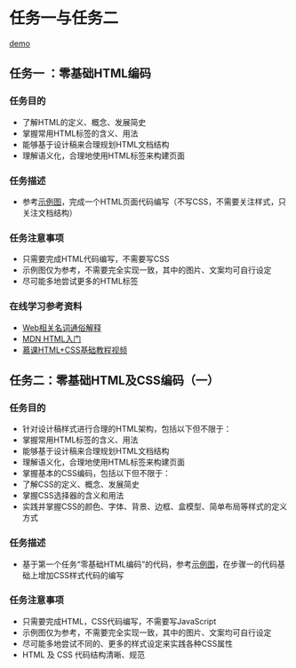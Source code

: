 # 任务一与任务二
[demo](https://zhouxiaoyu1994.github.io/2017IFE-Xiaowei/task-1:2/index.html)
## 任务一 ：零基础HTML编码
### 任务目的
- 了解HTML的定义、概念、发展简史
- 掌握常用HTML标签的含义、用法
- 能够基于设计稿来合理规划HTML文档结构
- 理解语义化，合理地使用HTML标签来构建页面
### 任务描述
- 参考[示例图](http://7xrp04.com1.z0.glb.clouddn.com/task_1_1_1.jpg)，完成一个HTML页面代码编写（不写CSS，不需要关注样式，只关注文档结构）
### 任务注意事项
- 只需要完成HTML代码编写，不需要写CSS
- 示例图仅为参考，不需要完全实现一致，其中的图片、文案均可自行设定
- 尽可能多地尝试更多的HTML标签
### 在线学习参考资料
- [Web相关名词通俗解释](https://www.zhihu.com/question/22689579)
- [MDN HTML入门](https://developer.mozilla.org/zh-CN/docs/Web/Guide/HTML/Introduction)
- [慕课HTML+CSS基础教程视频](http://www.imooc.com/learn/9)

## 任务二：零基础HTML及CSS编码（一）
### 任务目的
- 针对设计稿样式进行合理的HTML架构，包括以下但不限于：
 - 掌握常用HTML标签的含义、用法
 - 能够基于设计稿来合理规划HTML文档结构
 - 理解语义化，合理地使用HTML标签来构建页面
- 掌握基本的CSS编码，包括以下但不限于：
 - 了解CSS的定义、概念、发展简史
 - 掌握CSS选择器的含义和用法
- 实践并掌握CSS的颜色、字体、背景、边框、盒模型、简单布局等样式的定义方式
### 任务描述
- 基于第一个任务“零基础HTML编码”的代码，参考[示例图](http://7xrp04.com1.z0.glb.clouddn.com/task_1_2_1.jpg)，在步骤一的代码基础上增加CSS样式代码的编写
### 任务注意事项
- 只需要完成HTML，CSS代码编写，不需要写JavaScript
- 示例图仅为参考，不需要完全实现一致，其中的图片、文案均可自行设定
- 尽可能多地尝试不同的、更多的样式设定来实践各种CSS属性
- HTML 及 CSS 代码结构清晰、规范